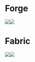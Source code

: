 # Forge
<a href="https://www.curseforge.com/minecraft/mc-mods/additional-structures" target="_blank"><img src="http://cf.way2muchnoise.eu/short_237664.svg?badge_style=flat" /><a href="https://www.curseforge.com/minecraft/mc-mods/additional-structures" target="_blank"><img src="http://cf.way2muchnoise.eu/versions/237664.svg?badge_style=flat" /></a>

# Fabric
<a href="https://www.curseforge.com/minecraft/mc-mods/additional-structures-fabric" target="_blank"><img src="http://cf.way2muchnoise.eu/short_318036.svg?badge_style=flat" /><a href="https://www.curseforge.com/minecraft/mc-mods/additional-structures-fabric" target="_blank"><img src="http://cf.way2muchnoise.eu/versions/318036.svg?badge_style=flat" /></a>
